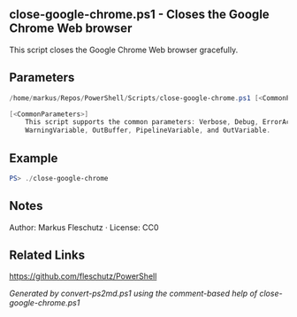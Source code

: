 ## close-google-chrome.ps1 - Closes the Google Chrome Web browser

This script closes the Google Chrome Web browser gracefully.

## Parameters
```powershell
/home/markus/Repos/PowerShell/Scripts/close-google-chrome.ps1 [<CommonParameters>]

[<CommonParameters>]
    This script supports the common parameters: Verbose, Debug, ErrorAction, ErrorVariable, WarningAction, 
    WarningVariable, OutBuffer, PipelineVariable, and OutVariable.
```

## Example
```powershell
PS> ./close-google-chrome

```

## Notes
Author: Markus Fleschutz · License: CC0

## Related Links
https://github.com/fleschutz/PowerShell

*Generated by convert-ps2md.ps1 using the comment-based help of close-google-chrome.ps1*
